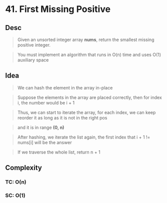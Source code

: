 # 41. First Missing Positive

## Desc

> Given an unsorted integer array **nums**, return the smallest missing positive integer.

> You must implement an algorithm that runs in O(n) time and uses O(1) auxiliary space

## Idea

> We can hash the element in the array in-place

> Suppose the elements in the array are placed correctly, then for index i, the number would be i + 1

> Thus, we can start to iterate the array, for each index, we can keep reorder it as long as it is not in the right pos

> and it is in range **(0, n)**

> After hashing, we iterate the list again, the first index that i + 1 != nums[i] will be the answer

> If we traverse the whole list, return n + 1

## Complexity

### TC: O(n)

### SC: O(1)